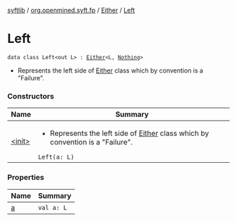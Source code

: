 [syftlib](../../../index.md) / [org.openmined.syft.fp](../../index.md) / [Either](../index.md) / [Left](./index.md)

# Left

`data class Left<out L> : `[`Either`](../index.md)`<L, `[`Nothing`](https://kotlinlang.org/api/latest/jvm/stdlib/kotlin/-nothing/index.html)`>`
* Represents the left side of [Either](../index.md) class which by convention is a "Failure".

### Constructors

| Name | Summary |
|---|---|
| [&lt;init&gt;](-init-.md) | <ul><li>Represents the left side of [Either](../index.md) class which by convention is a "Failure".</li></ul>`Left(a: L)` |

### Properties

| Name | Summary |
|---|---|
| [a](a.md) | `val a: L` |
